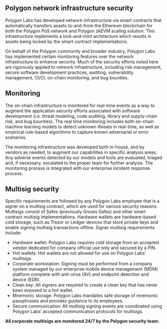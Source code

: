 ## Polygon network infrastructure security

Polygon Labs has developed network infrastructure via smart contracts that automatically transfers assets to-and-from the Ethereum blockchain for both the Polygon PoS network and Polygon zkEVM scaling solution. This infrastructure implements a lock-and-mint architecture which results in assets being locked by the smart contract implementations. 

On behalf of the Polygon community and broader industry, Polygon Labs has implemented certain monitoring features over the network infrastructure to enhance security.  Much of the security efforts noted here are rigorously applied to network infrastructure, including risk management, secure software development practices, auditing, vulnerability management, CI/CI, on-chain monitoring, and bug bounties.

## Monitoring

The on-chain infrastructure is monitored for real-time events as a way to augment the application security efforts associated with software development (i.e. threat modeling, code auditing, library and supply-chain risk, and bug bounties). The real time monitoring includes both on-chain machine learning models to detect unknown threats in real-time, as well as empirical rule-based algorithms to capture known adversarial or error scenarios. 

The monitoring infrastructure was developed both in-house, and by vendors as needed, to augment our capabilities in specific analysis areas. Any adverse events detected by our models and tools are evaluated, triaged and, if necessary, escalated to the proper team for further analysis. The monitoring process is integrated with our enterprise incident response process.


## Multisig security

Specific requirements are followed by any Polygon Labs employee that is a signer on a multisig contract, which are used for various security reasons.  Multisigs consist of Safes (previously Gnosis Safes) and other smart contract multisig implementations. Hardware wallets are hardware-based cold storage, such as Trezor or Ledger devices that store private keys and enable signing multisig transactions offline. Signer multisig requirements include:

- Hardware wallet: Polygon Labs requires cold storage from an accepted vendor dedicated for company official use only and secured by a PIN.
- Hot wallets: Hot wallets are not allowed for use on Polygon Labs’ multisigs.
- Corporate workstation: Signing must be performed from a company system managed by our enterprise mobile device management (MDM) platform complete with anti-virus (AV) and endpoint detection and device (EDR).
- Clean key: All signers are required to create a clean key that has never been exposed to a hot wallet.
- Mnemonic storage: Polygon Labs mandates safe storage of mnemonic passphrases and provides guidance to its employees.
- Secure communication: All multisig signing events are coordinated using Polygon Labs’ accepted communication protocols for multisigs.

**All corporate multisigs are monitored 24/7 by the Polygon security team.**

